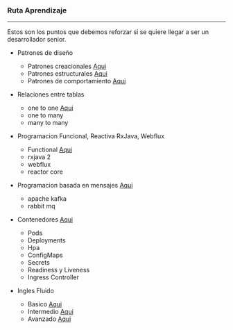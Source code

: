 ### Ruta Aprendizaje
***
Estos son los puntos que debemos reforzar si se quiere llegar a ser un desarrollador senior.


- Patrones de diseño
    - Patrones creacionales [Aqui](https://refactoring.guru/design-patterns/creational-patterns)
    - Patrones estructurales [Aqui](https://refactoring.guru/design-patterns/structural-patterns)
    - Patrones de comportamiento [Aqui](https://refactoring.guru/design-patterns/behavioral-patterns)

- Relaciones entre tablas
    - one to one [Aqui](https://www.google.com)
    - one to many
    - many to many
- Programacion Funcional, Reactiva RxJava, Webflux
    - Functional [Aqui](https://tcsglobal.udemy.com/course/aprende-programacion-funcional-con-java-8)
    - rxjava 2
    - webflux
    - reactor core
- Programacion basada en mensajes [Aqui]()
    - apache kafka
    - rabbit mq 
- Contenedores [Aqui](https://www.udemy.com/course/kubernetes-de-principiante-a-experto/learn/lecture/17672418#overview) 
    - Pods
    - Deployments
    - Hpa 
    - ConfigMaps
    - Secrets
    - Readiness y Liveness
    - Ingress Controller 
- Ingles Fluido
    - Basico [Aqui](https://www.curso-ingles.com/aprender/cursos/nivel-basico)
    - Intermedio [Aqui](https://www.curso-ingles.com/aprender/cursos/nivel-intermedio)
    - Avanzado [Aqui](https://www.curso-ingles.com/aprender/cursos/nivel-avanzado)